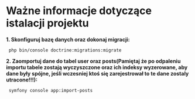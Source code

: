 # Ważne informacje dotyczące istalacji projektu

**1. Skonfiguruj bazę danych oraz dokonaj migracji:**

```
 php bin/console doctrine:migrations:migrate
```

**2. Zaomportuj dane do tabel user oraz posts(Pamiętaj że po odpaleniu importu tabele zostają wyczyszczone oraz ich indeksy wyzerowane, aby dane były spójne, jeśli wczesniej ktoś się zarejestrował to te dane zostaly utracone!!!):**

```
 symfony console app:import-posts
```
